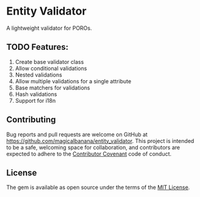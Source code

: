 # Entity Validator

A lightweight validator for POROs.

## TODO Features:
1. Create base validator class
2. Allow conditional validations
3. Nested validations
4. Allow multiple validations for a single attribute
5. Base matchers for validations
6. Hash validations
7. Support for i18n

## Contributing

Bug reports and pull requests are welcome on GitHub at https://github.com/magicalbanana/entity_validator. This project is intended to be a safe, welcoming space for collaboration, and contributors are expected to adhere to the [Contributor Covenant](contributor-covenant.org) code of conduct.

## License

The gem is available as open source under the terms of the [MIT License](http://opensource.org/licenses/MIT).
